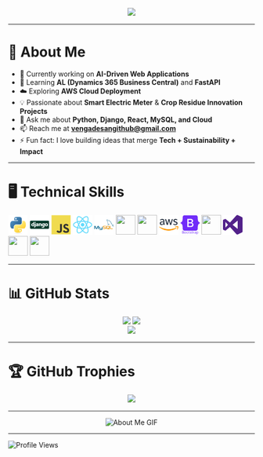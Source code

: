 <!--
**vengadesan-g/vengadesan-g** is a ✨ _special_ ✨ repository because its `README.md` (this file) appears on your GitHub profile.
-->

<p align="center">
  <img src="https://readme-typing-svg.herokuapp.com?color=00BFFF&width=420&height=28&lines=Hi+👋+I'm+Vengadesan+G;Full-Stack+Developer;AI%2FML+%26+Cloud+Enthusiast;Building+Smart+Tech+Solutions;Nice+to+meet+you!&center=true">
</p>

---

# 🧠 About Me  
- 🔭 Currently working on **AI-Driven Web Applications**  
- 🌱 Learning **AL (Dynamics 365 Business Central)** and **FastAPI**  
- ☁️ Exploring **AWS Cloud Deployment**  
- 💡 Passionate about **Smart Electric Meter** & **Crop Residue Innovation Projects**  
- 💬 Ask me about **Python, Django, React, MySQL, and Cloud**  
- 📫 Reach me at **vengadesangithub@gmail.com**  
- ⚡ Fun fact: I love building ideas that merge **Tech + Sustainability + Impact**  

---

# 🖥️ Technical Skills  
<p align="left">
  <a href="https://www.python.org" target="_blank"><img src="https://raw.githubusercontent.com/devicons/devicon/master/icons/python/python-original.svg" width="40" height="40"/></a>
  <a href="https://www.django.com/" target="_blank"><img src="https://raw.githubusercontent.com/devicons/devicon/master/icons/django/django-original.svg" width="40" height="40"/></a>
  <a href="https://developer.mozilla.org/en-US/docs/Web/JavaScript" target="_blank"><img src="https://raw.githubusercontent.com/devicons/devicon/master/icons/javascript/javascript-original.svg" width="40" height="40"/></a>
  <a href="https://react.dev" target="_blank"><img src="https://raw.githubusercontent.com/devicons/devicon/master/icons/react/react-original.svg" width="40" height="40"/></a>
  <a href="https://www.mysql.com/" target="_blank"><img src="https://raw.githubusercontent.com/devicons/devicon/master/icons/mysql/mysql-original-wordmark.svg" width="40" height="40"/></a>
  <a href="https://git-scm.com/" target="_blank"><img src="https://www.vectorlogo.zone/logos/git-scm/git-scm-icon.svg" width="40" height="40"/></a>
  <a href="https://www.github.com" target="_blank"><img src="https://www.vectorlogo.zone/logos/github/github-icon.svg" width="40" height="40"/></a>
  <a href="https://aws.amazon.com" target="_blank"><img src="https://raw.githubusercontent.com/devicons/devicon/master/icons/amazonwebservices/amazonwebservices-original-wordmark.svg" width="40" height="40"/></a>
  <a href="https://getbootstrap.com" target="_blank"><img src="https://raw.githubusercontent.com/devicons/devicon/master/icons/bootstrap/bootstrap-plain-wordmark.svg" width="40" height="40"/></a>
  <a href="https://tailwindcss.com/" target="_blank"><img src="https://www.vectorlogo.zone/logos/tailwindcss/tailwindcss-icon.svg" width="40" height="40"/></a>
  <a href="https://code.visualstudio.com/" target="_blank"><img src="https://raw.githubusercontent.com/devicons/devicon/master/icons/visualstudio/visualstudio-plain.svg" width="40" height="40"/></a>
  <a href="https://www.figma.com/" target="_blank"><img src="https://www.vectorlogo.zone/logos/figma/figma-icon.svg" width="40" height="40"/></a>
  <a href="https://opencv.org/" target="_blank"><img src="https://www.vectorlogo.zone/logos/opencv/opencv-icon.svg" width="40" height="40"/></a>
</p>

---

# 📊 GitHub Stats  
<p align="center">
  <img src="https://github-readme-stats.vercel.app/api/top-langs/?username=vengadesan-g&theme=tokyonight&layout=compact&hide_border=false" height="165">
  <img src="https://github-readme-stats.vercel.app/api?username=vengadesan-g&theme=tokyonight&show_icons=true&hide_border=false&count_private=true" height="165">
  <br/>
  <img src="https://github-readme-streak-stats.herokuapp.com/?user=vengadesan-g&theme=tokyonight&hide_border=false" height="165">
</p>

---

# 🏆 GitHub Trophies  
<p align="center">
  <img src="https://github-profile-trophy.vercel.app/?username=vengadesan-g&theme=onedark&no-frame=false&margin-w=10">
</p>

---

<p align="center">
  <img src="https://github.com/7oSkaaa/7oSkaaa/blob/main/Images/about_me.gif?raw=true" width="200px" alt="About Me GIF">
</p>

---

![Profile Views](https://komarev.com/ghpvc/?username=vengadesan-g&label=Profile%20Views&color=blue&style=flat)
